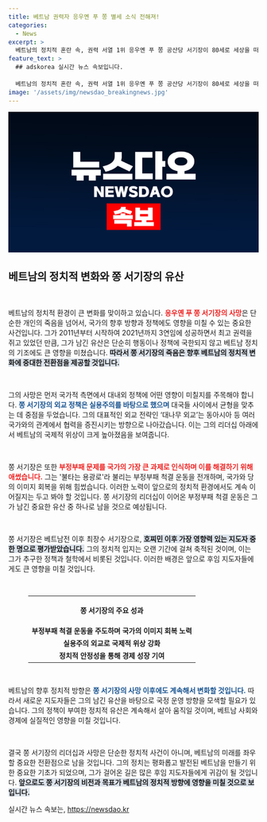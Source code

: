 ```yaml
---
title: 베트남 권력자 응우옌 푸 쫑 별세 소식 전해져!
categories:
  - News
excerpt: >
  베트남의 정치적 혼란 속, 권력 서열 1위 응우옌 푸 쫑 공산당 서기장이 80세로 세상을 떠났다. 최장수 서기장으로서의 그의 발자취와 ‘대나무 외교’의 헌신이 남긴 유산은 무엇일까?
feature_text: >
  ## adskorea 실시간 뉴스 속보입니다.

  베트남의 정치적 혼란 속, 권력 서열 1위 응우옌 푸 쫑 공산당 서기장이 80세로 세상을 떠났다. 최장수 서기장으로서의 그의 발자취와 ‘대나무 외교’의 헌신이 남긴 유산은 무엇일까?
image: '/assets/img/newsdao_breakingnews.jpg'
---
```


<p><img src="/assets/img/newsdao_breakingnews.jpg" alt="adskorea 속보" /></p>

<h2 data-ke-size="size26">베트남의 정치적 변화와 쫑 서기장의 유산</h2>

<p data-ke-size="size16">&nbsp;</p>

<p>베트남의 정치적 환경이 큰 변화를 맞이하고 있습니다. <b><span style="color: #ee2323;">응우옌 푸 쫑 서기장의 사망</span></b>은 단순한 개인의 죽음을 넘어서, 국가의 향후 방향과 정책에도 영향을 미칠 수 있는 중요한 사건입니다. 그가 2011년부터 시작하여 2021년까지 3연임에 성공하면서 최고 권력을 쥐고 있었던 만큼, 그가 남긴 유산은 단순히 행동이나 정책에 국한되지 않고 베트남 정치의 기조에도 큰 영향을 미쳤습니다. <b><span style="background-color: #21538527;">따라서 쫑 서기장의 죽음은 향후 베트남의 정치적 변화에 중대한 전환점을 제공할 것입니다.</span></b></p>

<p data-ke-size="size16">&nbsp;</p>

<p>그의 사망은 먼저 국가적 측면에서 대내외 정책에 어떤 영향이 미칠지를 주목해야 합니다. <b><span style="color: #1a5490;">쫑 서기장의 외교 정책은 실용주의를 바탕으로 했으며</span></b> 대국들 사이에서 균형을 맞추는 데 중점을 두었습니다. 그의 대표적인 외교 전략인 ‘대나무 외교’는 동아시아 등 여러 국가와의 관계에서 협력을 증진시키는 방향으로 나아갔습니다. 이는 그의 리더십 아래에서 베트남의 국제적 위상이 크게 높아졌음을 보여줍니다.</p>

<p data-ke-size="size16">&nbsp;</p>

<p>쫑 서기장은 또한 <b><span style="color: #ee2323;">부정부패 문제를 국가의 가장 큰 과제로 인식하며 이를 해결하기 위해 애썼습니다.</span></b> 그는 '불타는 용광로'라 불리는 부정부패 척결 운동을 전개하며, 국가와 당의 이미지 회복을 위해 힘썼습니다. 이러한 노력이 앞으로의 정치적 환경에서도 계속 이어질지는 두고 봐야 할 것입니다. 쫑 서기장의 리더십이 이어온 부정부패 척결 운동은 그가 남긴 중요한 유산 중 하나로 남을 것으로 예상됩니다.</p>

<p data-ke-size="size16">&nbsp;</p>

<p>쫑 서기장은 베트남전 이후 최장수 서기장으로, <b><span style="background-color: #21538527;">호찌민 이후 가장 영향력 있는 지도자 중 한 명으로 평가받았습니다.</span></b> 그의 정치적 입지는 오랜 기간에 걸쳐 축적된 것이며, 이는 그가 추구한 정책과 철학에서 비롯된 것입니다. 이러한 배경은 앞으로 후임 지도자들에게도 큰 영향을 미칠 것입니다.</p>

<p data-ke-size="size16">&nbsp;</p>

<figure>
  <table style="width: 100%; border-collapse: collapse;">
    <tr>
      <th style="text-align: center; height: 50px;"><b>쫑 서기장의 주요 성과</b></th>
    </tr>
    <tr>
      <td style="text-align: center; height: 17px;"><b>부정부패 척결 운동을 주도하며 국가의 이미지 회복 노력</b></td>
    </tr>
    <tr>
      <td style="text-align: center; height: 17px;"><b>실용주의 외교로 국제적 위상 강화</b></td>
    </tr>
    <tr>
      <td style="text-align: center; height: 17px;"><b>정치적 안정성을 통해 경제 성장 기여</b></td>
    </tr>
  </table>
</figure>

<p data-ke-size="size16">&nbsp;</p>

<p>베트남의 향후 정치적 방향은 <b><span style="color: #1a5490;">쫑 서기장의 사망 이후에도 계속해서 변화할 것입니다.</span></b> 따라서 새로운 지도자들은 그의 남긴 유산을 바탕으로 국정 운영 방향을 모색할 필요가 있습니다. 그의 정책이 부여한 정치적 유산은 계속해서 살아 움직일 것이며, 베트남 사회와 경제에 실질적인 영향을 미칠 것입니다.</p>

<p data-ke-size="size16">&nbsp;</p>

<p>결국 쫑 서기장의 리더십과 사망은 단순한 정치적 사건이 아니며, 베트남의 미래를 좌우할 중요한 전환점으로 남을 것입니다. 그의 정치는 평화롭고 발전된 베트남을 만들기 위한 중요한 기초가 되었으며, 그가 걸어온 길은 많은 후임 지도자들에게 귀감이 될 것입니다. <b><span style="background-color: #21538527;">앞으로도 쫑 서기장의 비전과 목표가 베트남의 정치적 방향에 영향을 미칠 것으로 보입니다.</span></b></p>
실시간 뉴스 속보는, <a href="https://newsdao.kr" rel="dofollow">https://newsdao.kr</a>


